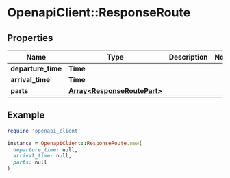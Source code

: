 # OpenapiClient::ResponseRoute

## Properties

| Name | Type | Description | Notes |
| ---- | ---- | ----------- | ----- |
| **departure_time** | **Time** |  |  |
| **arrival_time** | **Time** |  |  |
| **parts** | [**Array&lt;ResponseRoutePart&gt;**](ResponseRoutePart.md) |  |  |

## Example

```ruby
require 'openapi_client'

instance = OpenapiClient::ResponseRoute.new(
  departure_time: null,
  arrival_time: null,
  parts: null
)
```

